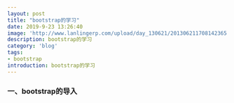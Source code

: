 ```yaml
---
layout: post
title: "bootstrap的学习"
date: 2019-9-23 13:26:40
image: 'http://www.lanlingerp.com/upload/day_130621/201306211708142365.jpg'
description: bootstrap的学习
category: 'blog'
tags:
- bootstrap
introduction: bootstrap的学习
---
```


### 一、bootstrap的导入
<!-- 新 Bootstrap 核心 CSS 文件 -->  
<link href="https://cdn.staticfile.org/twitter-bootstrap/3.3.7/css/bootstrap.min.css" rel="stylesheet">  
 
<!-- jQuery文件。务必在bootstrap.min.js 之前引入 -->  
<script src="https://cdn.staticfile.org/jquery/2.1.1/jquery.min.js"></script>  
 
<!-- 最新的 Bootstrap 核心 JavaScript 文件 -->  
<script src="https://cdn.staticfile.org/twitter-bootstrap/3.3.7/js/bootstrap.min.js"></script>  










